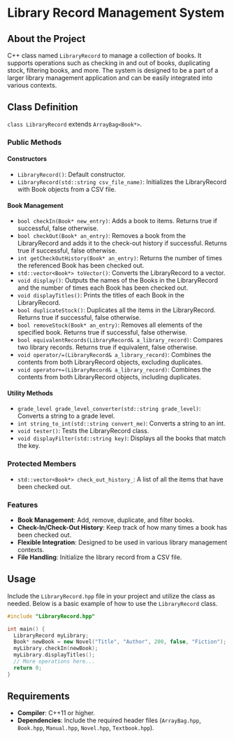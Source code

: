 # Library Record Management System

## About the Project

C++ class named `LibraryRecord` to manage a collection of books. It supports operations such as checking in and out of books, duplicating stock, filtering books, and more. The system is designed to be a part of a larger library management application and can be easily integrated into various contexts.

## Class Definition

`class LibraryRecord` extends `ArrayBag<Book*>`.

### Public Methods

#### Constructors

- `LibraryRecord()`: Default constructor.
- `LibraryRecord(std::string csv_file_name)`: Initializes the LibraryRecord with Book objects from a CSV file.

#### Book Management

- `bool checkIn(Book* new_entry)`: Adds a book to items. Returns true if successful, false otherwise.
- `bool checkOut(Book* an_entry)`: Removes a book from the LibraryRecord and adds it to the check-out history if successful. Returns true if successful, false otherwise.
- `int getCheckOutHistory(Book* an_entry)`: Returns the number of times the referenced Book has been checked out.
- `std::vector<Book*> toVector()`: Converts the LibraryRecord to a vector.
- `void display()`: Outputs the names of the Books in the LibraryRecord and the number of times each Book has been checked out.
- `void displayTitles()`: Prints the titles of each Book in the LibraryRecord.
- `bool duplicateStock()`: Duplicates all the items in the LibraryRecord. Returns true if successful, false otherwise.
- `bool removeStock(Book* an_entry)`: Removes all elements of the specified book. Returns true if successful, false otherwise.
- `bool equivalentRecords(LibraryRecord& a_library_record)`: Compares two library records. Returns true if equivalent, false otherwise.
- `void operator/=(LibraryRecord& a_library_record)`: Combines the contents from both LibraryRecord objects, excluding duplicates.
- `void operator+=(LibraryRecord& a_library_record)`: Combines the contents from both LibraryRecord objects, including duplicates.

#### Utility Methods

- `grade_level grade_level_converter(std::string grade_level)`: Converts a string to a grade level.
- `int string_to_int(std::string convert_me)`: Converts a string to an int.
- `void tester()`: Tests the LibraryRecord class.
- `void displayFilter(std::string key)`: Displays all the books that match the key.

### Protected Members

- `std::vector<Book*> check_out_history_`: A list of all the items that have been checked out.
### Features

- **Book Management**: Add, remove, duplicate, and filter books.
- **Check-In/Check-Out History**: Keep track of how many times a book has been checked out.
- **Flexible Integration**: Designed to be used in various library management contexts.
- **File Handling**: Initialize the library record from a CSV file.


## Usage

Include the `LibraryRecord.hpp` file in your project and utilize the class as needed. Below is a basic example of how to use the `LibraryRecord` class.

```cpp
#include "LibraryRecord.hpp"

int main() {
  LibraryRecord myLibrary;
  Book* newBook = new Novel("Title", "Author", 200, false, "Fiction");
  myLibrary.checkIn(newBook);
  myLibrary.displayTitles();
  // More operations here...
  return 0;
}
```
## Requirements

- **Compiler**: C++11 or higher.
- **Dependencies**: Include the required header files (`ArrayBag.hpp`, `Book.hpp`, `Manual.hpp`, `Novel.hpp`, `Textbook.hpp`).
